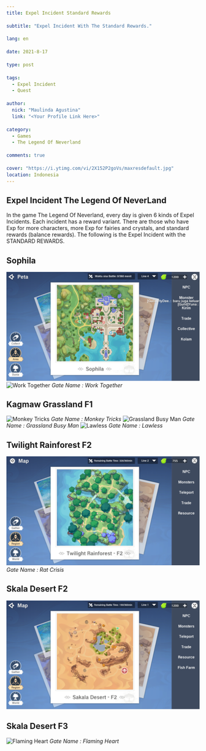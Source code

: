 ```yaml
---
title: Expel Incident Standard Rewards

subtitle: "Expel Incident With The Standard Rewards."

lang: en

date: 2021-8-17

type: post

tags:
  - Expel Incident
  - Quest

author:
  nick: "Maulinda Agustina"
  link: "<Your Profile Link Here>"

category:
  - Games
  - The Legend Of Neverland

comments: true

cover: "https://i.ytimg.com/vi/2X152P2goVs/maxresdefault.jpg"
location: Indonesia
---
```


<!-- toc -->

<h2 id="Intro">Expel Incident The Legend Of NeverLand</h2>
In the game The Legend Of Neverland, every day is given 6 kinds of Expel Incidents. Each incident has a reward variant. There are those who have Exp for more characters, more Exp for fairies and crystals, and standard rewards (balance rewards). The following is the Expel Incident with the STANDARD REWARDS.


## Sophila
![](Standard%20Rewards/Sophilia.png)
![Work Together](https://user-images.githubusercontent.com/12471057/131433396-702bbcc8-1c0b-43d8-a688-caff61d8d8b2.png)
*Work Together*

## Kagmaw Grassland F1
![Monkey Tricks](https://user-images.githubusercontent.com/12471057/131432947-509bdb14-e643-4859-965f-b634ea8f8805.png)
*Monkey Tricks*
![Grassland Busy Man](https://user-images.githubusercontent.com/12471057/131443088-50778773-7e35-4474-bbc9-14d75b3943d0.png)
*Grassland Busy Man*
![Lawless](https://user-images.githubusercontent.com/12471057/132125883-1c0ca56c-f32e-4b86-b0d3-d56876384cde.png)
*Lawless*
  
## Twilight Rainforest F2
![](./Standard%20Rewards/Twilight%20Rainforest%20F2.png)
*Rat Crisis*

## Skala Desert F2
![](Standard%20Rewards/Skala%20Desert%20F2.png)

## Skala Desert F3
![Flaming Heart](https://user-images.githubusercontent.com/12471057/131433100-70aa2477-fc05-4e1d-be15-b63ac72b8841.png)
*Flaming Heart*

<style>em::before{content:"Gate Name : ";}</style>
